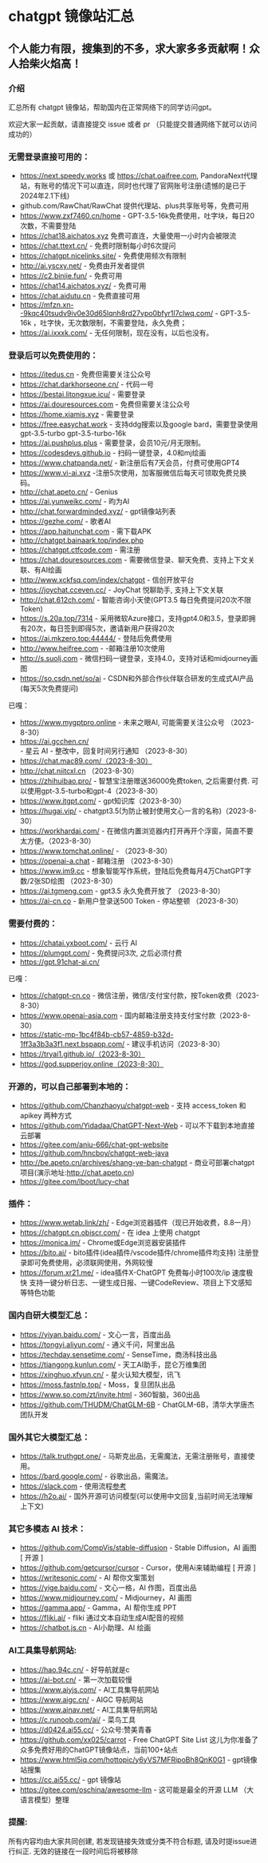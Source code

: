 # chatgpt 镜像站汇总

## 个人能力有限，搜集到的不多，求大家多多贡献啊！众人拾柴火焰高！

### 介绍

汇总所有 chatgpt 镜像站，帮助国内在正常网络下的同学访问gpt。

欢迎大家一起贡献，请直接提交 issue 或者 pr （只能提交普通网络下就可以访问成功的）

### 无需登录直接可用的：
- https://next.speedy.works 或 https://chat.oaifree.com, PandoraNext代理站，有账号的情况下可以直连，同时也代理了官网账号注册(遗憾的是已于2024年2.1下线)
- github.com/RawChat/RawChat 提供代理站、plus共享账号等，免费可用
- https://www.zxf7460.cn/home - GPT-3.5-16k免费使用，吐字块，每日20次数，不需要登陆
- https://chat18.aichatos.xyz 免费可直连，大量使用一小时内会被限流
- https://chat.ttext.cn/ - 免费时限制每小时6次提问
- https://chatgpt.nicelinks.site/ - 免费使用频次有限制
- http://ai.yscxy.net/ - 免费由开发者提供
- https://c2.binjie.fun/ - 免费可用
- https://chat14.aichatos.xyz/ - 免费可用
- https://chat.aidutu.cn - 免费直接可用 
- https://mfzn.xn--9kqc40tsudv9iv0e30d65lqnh8rd27vpo0bfyr1l7clwq.com/ - GPT-3.5-16k ，吐字快，无次数限制，不需要登陆，永久免费；
- https://ai.ixxxk.com/ - 无任何限制，现在没有，以后也没有。
  


### 登录后可以免费使用的：
- https://itedus.cn - 免费但需要关注公众号
- https://chat.darkhorseone.cn/ - 代码一号
- https://bestai.litongxue.icu/ - 需要登录
- https://ai.douresources.com - 免费但需要关注公众号
- https://home.xiamis.xyz - 需要登录
- https://free.easychat.work - 支持ddg搜索以及google bard，需要登录使用 gpt-3.5-turbo gpt-3.5-turbo-16k
- https://ai.pushplus.plus - 需要登录，会员10元/月无限制。
- https://codesdevs.github.io - 扫码一键登录，4.0和mj绘画
- https://www.chatpanda.net/ - 新注册后有7天会员，付费可使用GPT4
- https://www.vi-ai.xyz -注册5次使用，加客服微信后每天可领取免费兑换码。
- http://chat.apeto.cn/ - Genius
- https://ai.yunweikc.com/ - 昀为AI
- http://chat.forwardminded.xyz/ - gpt镜像站列表
- https://gezhe.com/ - 歌者AI
- https://app.haitunchat.com - 需下载APK
- http://chatgpt.bainaark.top/index.php
- https://chatgpt.ctfcode.com - 需注册
- https://chat.douresources.com - 需要微信登录、聊天免费、支持上下文关联、有AI绘画
- http://www.xckfsq.com/index/chatgpt - 信创开放平台
- https://joychat.cceven.cc/ - JoyChat 悦聊助手, 支持上下文关联
- http://chat.612ch.com/ - 智能咨询小天使(GPT3.5 每日免费提问20次不限Token)
- https://s.20a.top/7314 - 采用微软Azure接口，支持gpt4.0和3.5，登录即拥有20次，每日签到即得5次，邀请新用户获得20次
- https://ai.mkzero.top:44444/ - 登陆后免费使用
- http://www.heifree.com - -邮箱注册10次使用
- http://s.suolj.com - 微信扫码一键登录，支持4.0，支持对话和midjourney画图
- https://so.csdn.net/so/ai - CSDN和外部合作伙伴联合研发的生成式AI产品(每天5次免费提问)

已嘎：
- https://www.mygptpro.online - 未来之眼AI, 可能需要关注公众号 （2023-8-30）
- https://ai.gcchen.cn/ - 星云 AI - 整改中，回复时间另行通知 （2023-8-30）
- https://chat.mac89.com/（2023-8-30）
- http://chat.niitcxl.cn （2023-8-30）
- https://zhihuibao.pro/ - 智慧宝注册赠送36000免费token, 之后需要付费. 可以使用gpt-3.5-turbo和gpt-4（2023-8-30）
- https://www.itgpt.com/ - gpt知识库（2023-8-30）
- https://hugai.vip/ - chatgpt3.5(为防止被封使用文心一言的名称)（2023-8-30）
- https://workhardai.com/ - 在微信内置浏览器内打开再开个浮窗，简直不要太方便。（2023-8-30）
- https://www.tomchat.online/ - （2023-8-30）
- https://openai-a.chat - 邮箱注册 （2023-8-30）
- https://www.im9.cc - 想象智能写作系统，登陆后免费每月4万ChatGPT字数/2张SD绘图 （2023-8-30）
- https://ai.tgmeng.com - gpt3.5 永久免费开放了 （2023-8-30）
- https://ai-cn.co - 新用户登录送500 Token - 停站整顿  （2023-8-30）


### 需要付费的：
- https://chatai.yxboot.com/ - 云行 AI 
- https://plumgpt.com/ - 免费提问3次, 之后必须付费
- https://gpt.91chat-ai.cn/

已嘎：
- https://chatgpt-cn.co - 微信注册，微信/支付宝付款，按Token收费（2023-8-30）
- https://www.openai-asia.com - 国内邮箱注册支持支付宝付款（2023-8-30）
- https://static-mp-1bc4f84b-cb57-4859-b32d-1ff3a3b3a3f1.next.bspapp.com/ - 建议手机访问（2023-8-30）
- https://tryai1.github.io/（2023-8-30）
- https://god.supperjoy.online（2023-8-30）


### 开源的，可以自己部署到本地的：

- https://github.com/Chanzhaoyu/chatgpt-web - 支持 access_token 和 apikey 两种方式
- https://github.com/Yidadaa/ChatGPT-Next-Web - 可以不下载到本地直接云部署 
- https://gitee.com/aniu-666/chat-gpt-website
- https://github.com/hncboy/chatgpt-web-java
- http://be.apeto.cn/archives/shang-ye-ban-chatgpt - 商业可部署chatgpt项目(演示地址:http://chat.apeto.cn)
- https://gitee.com/lboot/lucy-chat


### 插件：

- https://www.wetab.link/zh/ - Edge浏览器插件（现已开始收费，8.8一月）
- https://chatgpt.cn.obiscr.com/ - 在 idea 上使用 chatgpt
- https://monica.im/ - Chrome或Edge浏览器安装插件
- https://bito.ai/ - bito插件(idea插件/vscode插件/chrome插件均支持) 注册登录即可免费使用，必须联网使用，外网较慢
- https://forum.xr21.me/ - idea插件X-ChatGPT 免费每小时100次/ip 速度极快 支持一键分析日志、一键生成日报、一键CodeReview、项目上下文感知 等特色功能

### 国内自研大模型汇总：

- https://yiyan.baidu.com/ - 文心一言，百度出品
- https://tongyi.aliyun.com/ - 通义千问，阿里出品
- https://techday.sensetime.com/ - SenseTime，商汤科技出品
- https://tiangong.kunlun.com/ - 天工AI助手，昆仑万维集团
- https://xinghuo.xfyun.cn/ - 星火认知大模型，讯飞
- https://moss.fastnlp.top/ - Moss，复旦团队出品
- https://www.so.com/zt/invite.html - 360智脑，360出品
- https://github.com/THUDM/ChatGLM-6B - ChatGLM-6B，清华大学唐杰团队开发

### 国外其它大模型汇总：

- https://talk.truthgpt.one/ - 马斯克出品，无需魔法，无需注册账号，直接使用。
- https://bard.google.com/ - 谷歌出品，需魔法。
- https://slack.com - 使用流程[参考](https://mp.weixin.qq.com/s/XECDWPv3CRrHfWmoxGLTvg)
- https://h2o.ai/ - 国外开源可访问模型(可以使用中文回复,当前时间无法理解上下文)

### 其它多模态 AI 技术：

- https://github.com/CompVis/stable-diffusion - Stable Diffusion，AI 画图 [ 开源 ]
- https://github.com/getcursor/cursor - Cursor，使用Ai来辅助编程 [ 开源 ]
- https://writesonic.com/ - AI 帮你文案策划
- https://yige.baidu.com/ - 文心一格，AI 作图，百度出品
- https://www.midjourney.com/ - Midjourney，AI 画图
- https://gamma.app/ - Gamma，AI 帮你生成 PPT
- https://fliki.ai/ - fliki 通过文本自动生成AI配音的视频
- https://chatbot.js.cn - AI小助理、AI 绘画

### AI工具集导航网站:

- https://hao.94c.cn/ - 好导航就是c
- https://ai-bot.cn/ - 第一次加载较慢
- https://www.aiyjs.com/ - AI工具集导航网站
- https://www.aigc.cn/ - AIGC 导航网站
- https://www.ainav.net/ - AI工具集导航网站
- https://c.runoob.com/ai/ - 菜鸟工具
- https://d0424.ai55.cc/ - 公众号:赞美青春
- https://github.com/xx025/carrot - Free ChatGPT Site List 这儿为你准备了众多免费好用的ChatGPT镜像站点，当前100+站点
- https://www.html5iq.com/hottopic/y6yVS7MFRipoBh8QnK0G1 - gpt镜像站搜集
- https://cc.ai55.cc/ - gpt 镜像站
- https://gitee.com/oschina/awesome-llm - 这可能是最全的开源 LLM （大语言模型）整理

### 提醒:

所有内容均由大家共同创建, 若发现链接失效或分类不符合标题, 请及时提issue进行纠正.
无效的链接在一段时间后将被移除
